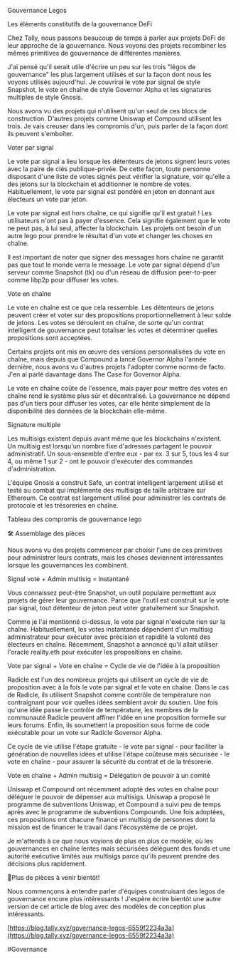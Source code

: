 Gouvernance Legos

Les éléments constitutifs de la gouvernance DeFi

Chez Tally, nous passons beaucoup de temps à parler aux projets DeFi de leur approche de la gouvernance. Nous voyons des projets recombiner les mêmes primitives de gouvernance de différentes manières.

J'ai pensé qu'il serait utile d'écrire un peu sur les trois "légos de gouvernance" les plus largement utilisés et sur la façon dont nous les voyons utilisés aujourd'hui. Je couvrirai le vote par signal de style Snapshot, le vote en chaîne de style Governor Alpha et les signatures multiples de style Gnosis.

Nous avons vu des projets qui n'utilisent qu'un seul de ces blocs de construction. D'autres projets comme Uniswap et Compound utilisent les trois. Je vais creuser dans les compromis d'un, puis parler de la façon dont ils peuvent s'emboîter.

Voter par signal

Le vote par signal a lieu lorsque les détenteurs de jetons signent leurs votes avec la paire de clés publique-privée. De cette façon, toute personne disposant d'une liste de votes signés peut vérifier la signature, voir qu'elle a des jetons sur la blockchain et additionner le nombre de votes. Habituellement, le vote par signal est pondéré en jeton en donnant aux électeurs un vote par jeton.

Le vote par signal est hors chaîne, ce qui signifie qu'il est gratuit ! Les utilisateurs n'ont pas à payer d'essence. Cela signifie également que le vote ne peut pas, à lui seul, affecter la blockchain. Les projets ont besoin d'un autre lego pour prendre le résultat d'un vote et changer les choses en chaîne.

Il est important de noter que signer des messages hors chaîne ne garantit pas que tout le monde verra le message. Le vote par signal dépend d'un serveur comme Snapshot (tk) ou d'un réseau de diffusion peer-to-peer comme libp2p pour diffuser les votes.

Vote en chaîne

Le vote en chaîne est ce que cela ressemble. Les détenteurs de jetons peuvent créer et voter sur des propositions proportionnellement à leur solde de jetons. Les votes se déroulent en chaîne, de sorte qu'un contrat intelligent de gouvernance peut totaliser les votes et déterminer quelles propositions sont acceptées.

Certains projets ont mis en œuvre des versions personnalisées du vote en chaîne, mais depuis que Compound a lancé Governor Alpha l'année dernière, nous avons vu d'autres projets l'adopter comme norme de facto. J'en ai parlé davantage dans The Case for Governor Alpha.

Le vote en chaîne coûte de l'essence, mais payer pour mettre des votes en chaîne rend le système plus sûr et décentralisé. La gouvernance ne dépend pas d'un tiers pour diffuser les votes, car elle hérite simplement de la disponibilité des données de la blockchain elle-même.

Signature multiple

Les multisigs existent depuis avant même que les blockchains n'existent. Un multisig est lorsqu'un nombre fixe d'adresses partagent le pouvoir administratif. Un sous-ensemble d'entre eux - par ex. 3 sur 5, tous les 4 sur 4, ou même 1 sur 2 - ont le pouvoir d'exécuter des commandes d'administration.

L'équipe Gnosis a construit Safe, un contrat intelligent largement utilisé et testé au combat qui implémente des multisigs de taille arbitraire sur Ethereum. Ce contrat est largement utilisé pour administrer les contrats de protocole et les trésoreries en chaîne.

Tableau des compromis de gouvernance lego

🛠 Assemblage des pièces

Nous avons vu des projets commencer par choisir l'une de ces primitives pour administrer leurs contrats, mais les choses deviennent intéressantes lorsque les gouvernances les combinent.

Signal vote + Admin multisig = Instantané

Vous connaissez peut-être Snapshot, un outil populaire permettant aux projets de gérer leur gouvernance. Parce que l'outil est construit sur le vote par signal, tout détenteur de jeton peut voter gratuitement sur Snapshot.

Comme je l'ai mentionné ci-dessus, le vote par signal n'exécute rien sur la chaîne. Habituellement, les votes instantanés dépendent d'un multisig administrateur pour exécuter avec précision et rapidité la volonté des électeurs en chaîne. Récemment, Snapshot a annoncé qu'il allait utiliser l'oracle reality.eth pour exécuter les propositions en chaîne.

Vote par signal + Vote en chaîne = Cycle de vie de l'idée à la proposition

Radicle est l'un des nombreux projets qui utilisent un cycle de vie de proposition avec à la fois le vote par signal et le vote en chaîne. Dans le cas de Radicle, ils utilisent Snapshot comme contrôle de température non contraignant pour voir quelles idées semblent avoir du soutien. Une fois qu'une idée passe le contrôle de température, les membres de la communauté Radicle peuvent affiner l'idée en une proposition formelle sur leurs forums. Enfin, ils soumettent la proposition sous forme de code exécutable pour un vote sur Radicle Governor Alpha.

Ce cycle de vie utilise l'étape gratuite - le vote par signal - pour faciliter la génération de nouvelles idées et utilise l'étape coûteuse mais sécurisée - le vote en chaîne - pour assurer la sécurité du contrat et de la trésorerie.

Vote en chaîne + Admin multisig = Délégation de pouvoir à un comité

Uniswap et Compound ont récemment adopté des votes en chaîne pour déléguer le pouvoir de dépenser aux multisigs. Uniswap a proposé le programme de subventions Uniswap, et Compound a suivi peu de temps après avec le programme de subventions Compounds. Une fois adoptées, ces propositions ont chacune financé un multisig de personnes dont la mission est de financer le travail dans l'écosystème de ce projet.

Je m'attends à ce que nous voyions de plus en plus ce modèle, où les gouvernances en chaîne lentes mais sécurisées délèguent des fonds et une autorité exécutive limités aux multisigs parce qu'ils peuvent prendre des décisions plus rapidement.

🧱Plus de pièces à venir bientôt!

Nous commençons à entendre parler d'équipes construisant des legos de gouvernance encore plus intéressants ! J'espère écrire bientôt une autre version de cet article de blog avec des modèles de conception plus intéressants.

[https://blog.tally.xyz/governance-legos-6559f2234a3a](https://blog.tally.xyz/governance-legos-6559f2234a3a)

#Governance 